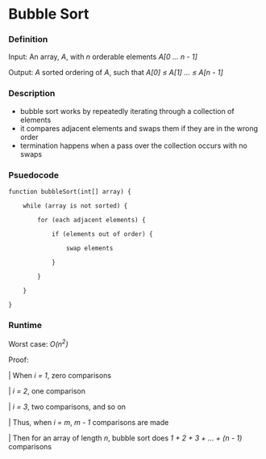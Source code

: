 # Bubble Sort

### Definition
Input: An array, *A*, with *n* orderable elements *A[0 ... n - 1]*

Output: *A* sorted ordering of *A*, such that *A[0] &le; A[1] ... &le; A[n - 1]* 

### Description
* bubble sort works by repeatedly iterating through a collection of elements
* it compares adjacent elements and swaps them if they are in the wrong order
* termination happens when a pass over the collection occurs with no swaps

### Psuedocode

    function bubbleSort(int[] array) {
        
        while (array is not sorted) {
        
            for (each adjacent elements) {
         
                if (elements out of order) {
         
                    swap elements
         
                }
        
            }
    
        }

    } 


### Runtime
Worst case: *O(n<sup>2</sup>)*

Proof: 
    
| When *i = 1*, zero comparisons 

|       *i = 2*, one comparison

|       *i = 3*, two comparisons, and so on 

|   Thus, when *i* *=* *m*, *m* *-* *1* comparisons are made

|   Then for an array of length *n*, bubble sort does *1 + 2 + 3 + ... + (n - 1)* comparisons

    

 
